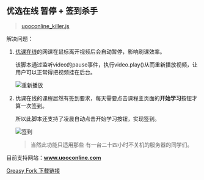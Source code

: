 ## 优选在线 暂停 + 签到杀手

> [uooconline_killer.js](https://github.com/wuuconix/scripts/blob/main/uooconline_killer/uooconline_killer.js)

解决问题：

1. [优课在线](http://www.uooconline.com/)的网课在鼠标离开视频后会自动暂停，影响刷课效率。

    该脚本通过监听video的pause事件，执行video.play()从而重新播放视频，让用户可以正常得把视频挂在后台。

    ![重新播放](https://gzw.sinaimg.cn/large/007YVyKcly1h1xeiy7vj2j31k50r215k.jpg)

2. 优课在线的课程居然有签到要求，每天需要点击课程主页面的**开始学习**按钮才算一次签到。

    所以此脚本还支持了凌晨自动点击开始学习按钮，实现签到。

    ![签到](https://gzw.sinaimg.cn/large/007YVyKcly1h25mtfkcbfj30n308j0w8.jpg)

    > 当然此功能只适用那些 有一台二十四小时不关机的服务器的同学们。

目前支持网站：**www.uooconline.com**

[Greasy Fork 下载链接](https://greasyfork.org/zh-CN/scripts/444490-uooconline-killer-js)


